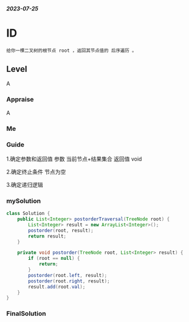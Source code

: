 ##### 2023-07-25
# ID
```
给你一棵二叉树的根节点 root ，返回其节点值的 后序遍历 。
```
## Level
A
### Appraise
A
### Me


### Guide
1.确定参数和返回值
参数 当前节点+结果集合
返回值  void

2.确定终止条件
节点为空

3.确定递归逻辑
### mySolution
```java
class Solution {
    public List<Integer> postorderTraversal(TreeNode root) {
        List<Integer> result = new ArrayList<Integer>();
        postorder(root, result);
        return result;
    }

    private void postorder(TreeNode root, List<Integer> result) {
        if (root == null) {
            return;
        }
        postorder(root.left, result);
        postorder(root.right, result);
        result.add(root.val);
    }
}
```
### FinalSolution
```java

```
